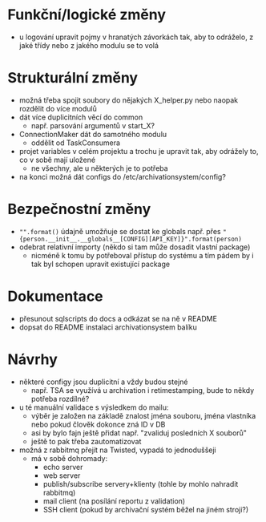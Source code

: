 # Funkční/logické změny
- u logování upravit pojmy v hranatých závorkách tak, aby to odráželo, z jaké třídy nebo z jakého modulu se to volá

# Strukturální změny
- možná třeba spojit soubory do nějakých X_helper.py nebo naopak rozdělit do více modulů
- dát více duplicitních věcí do common
    - např. parsování argumentů v start_X?
- ConnectionMaker dát do samotného modulu
    - oddělit od TaskConsumera
- projet variables v celém projektu a trochu je upravit tak, aby odrážely to, co v sobě mají uložené
    - ne všechny, ale u některých je to potřeba
- na konci možná dát configs do /etc/archivationsystem/config?

# Bezpečnostní změny
- `"".format()` údajně umožňuje se dostat ke globals např. přes `"{person.__init__.__globals__[CONFIG][API_KEY]}".format(person)`
- odebrat relativní importy (někdo si tam může dosadit vlastní package)
    - nicméně k tomu by potřeboval přístup do systému a tím pádem by i tak byl schopen upravit existující package

# Dokumentace
- přesunout sqlscripts do docs a odkázat se na ně v README
- dopsat do README instalaci archivationsystem balíku

# Návrhy
- některé configy jsou duplicitní a vždy budou stejné
    - např. TSA se využívá u archivation i retimestamping, bude to někdy potřeba rozdílné? 
- u té manuální validace s výsledkem do mailu:
    - výběr je založen na základě znalost jména souboru, jména vlastníka nebo pokud člověk dokonce zná ID v DB
    - asi by bylo fajn ještě přidat např. "zvaliduj posledních X souborů"
    - ještě to pak třeba zautomatizovat
- možná z rabbitmq přejít na Twisted, vypadá to jednoduššeji
    - má v sobě dohromady:
        - echo server
        - web server
        - publish/subscribe servery+klienty (tohle by mohlo nahradit rabbitmq)
        - mail client (na posílání reportu z validation)
        - SSH client (pokud by archivační systém běžel na jiném stroji?)



